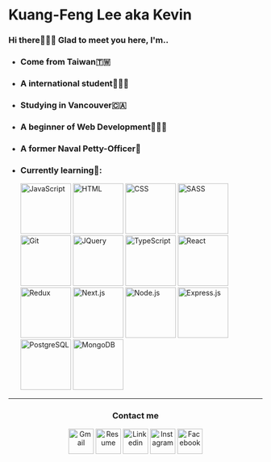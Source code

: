 # **Kuang-Feng Lee** aka **Kevin** 
### Hi there🙋🏻‍♂️ Glad to meet you here, I'm..
- ### Come from **Taiwan🇹🇼**
- ### A **international student🧑🏻‍🎓**
- ### Studying in **Vancouver🇨🇦**
- ### A beginner of **Web Development🧑🏻‍💻**
- ### A former **Naval Petty-Officer🌊**
- ### Currently learning🧠:
     <img src="https://user-images.githubusercontent.com/121969444/223933613-042906cd-531b-4b66-b345-d32243746da1.png" title="JavaScript" alt="JavaScript" width="100" height="100" />
     <img src="https://user-images.githubusercontent.com/121969444/223934316-8917a086-95fd-44a2-bc1a-c31225b6d12a.png" title="HTML" alt="HTML" width="100" height="100" />
     <img src="https://user-images.githubusercontent.com/121969444/223934323-ea146331-b0bf-444b-b4fc-f4c74bd3d416.png" title="CSS" alt="CSS" width="100" height="100" />
     <img src="https://user-images.githubusercontent.com/121969444/223934343-381978e9-a571-470b-be5b-2eb59ded57d1.png" title="SASS" alt="SASS" width="100" height="100" />
     <img src="https://user-images.githubusercontent.com/121969444/223934359-c15688ad-be09-42da-aed5-443c5bb43540.png" title="Git" alt="Git" width="100" height="100" />
     <img src="https://github.com/klfcola/klfcola/assets/121969444/1b5926e3-f5f1-4a9a-a7ac-ee468b27b0d0" title="JQuery" alt="JQuery" width="100" height="100" />
     <img src="https://github.com/klfcola/klfcola/assets/121969444/d81e640e-9299-40f9-b9ed-fa61d5ec235e" title="TypeScript" alt="TypeScript" width="100" height="100" />
     <img src="https://github.com/klfcola/klfcola/assets/121969444/90d6d99e-d4a8-4a01-8655-ff07a07fada5" title="React" alt="React" width="100" height="100" />
     <img src="https://github.com/klfcola/klfcola/assets/121969444/bd368354-dea2-4609-8b74-9142aac19a15" title="Redux" alt="Redux" width="100" height="100" />
     <img src="https://github.com/klfcola/klfcola/assets/121969444/1db8ac27-0961-49d5-bbf8-bc70014e5dd0" title="Next.js" alt="Next.js" width="100" height="100" />
     <img src="https://github.com/klfcola/klfcola/assets/121969444/552fe713-f177-4bb1-a3d9-8a0bcad75271" title="Node.js" alt="Node.js" width="100" height="100" />
     <img src="https://github.com/klfcola/klfcola/assets/121969444/9425cb34-8799-4d58-a556-bd660ca6fc0d" title="Express.js" alt="Express.js" width="100" height="100" />
     <img src="https://github.com/klfcola/klfcola/assets/121969444/2ad73bad-d3b4-4b9a-94ea-d6807328cffb" title="PostgreSQL" alt="PostgreSQL" width="100" height="100" />
     <img src="https://github.com/klfcola/klfcola/assets/121969444/05b8db83-6c23-467c-901a-1a2893442df6" title="MongoDB" alt="MongoDB" width="100" height="100" />
---
<h3 align="center">Contact me</h3>
<div align="center">
  <a href="mailto:kevinlfcola@gmail.com"><img src="https://user-images.githubusercontent.com/121969444/223934434-c2a6501f-b569-489d-991b-1b290c1f0f7d.png"  title="Gmail" alt="Gmail" width="50" height="50" target="_blank"/></a>
  <a href="https://github.com/klfcola/klfcola/files/12186717/Kevin.s.resume.pdf"><img src="https://user-images.githubusercontent.com/121969444/223943100-5b0cd46e-3001-4d70-8e47-cd6487367d6f.png" title="Resume" alt="Resume" width="50" height="50" target="_blank"/></a>
  <a href="https://www.linkedin.com/in/klfcola/"><img src="https://user-images.githubusercontent.com/121969444/223934411-e554977d-7b5d-48af-9fed-2a3dfefc520a.png" title="Linkin" alt="Linkedin" width="50" height="50" target="_blank"/></a>
  <a href="https://www.instagram.com/klfcola/"><img src="https://user-images.githubusercontent.com/121969444/223934380-4e415d15-159e-47dc-86f5-1b1150ef6355.png" title="Instagram" alt="Instagram" width="50" height="50" target="_blank"/></a>
  <a href="https://www.facebook.com/klfcola/"><img src="https://user-images.githubusercontent.com/121969444/223934388-1d3f025a-b7a4-4be5-9e7a-cda296e5e49f.png" title="Facebook" alt="Facebook" width="50" height="50" target="_blank"/></a>
</div>

